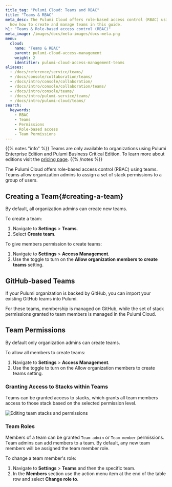 ```yaml
---
title_tag: "Pulumi Cloud: Teams and RBAC"
title: "Teams & RBAC"
meta_desc: The Pulumi Cloud offers role-based access control (RBAC) using teams. Learn
  how how to create and manage teams in this guide.
h1: "Teams & Role-based access control (RBAC)"
meta_image: /images/docs/meta-images/docs-meta.png
menu:
  cloud:
    name: "Teams & RBAC"
    parent: pulumi-cloud-access-management
    weight: 2
    identifier: pulumi-cloud-access-management-teams
aliases:
  - /docs/reference/service/teams/
  - /docs/console/collaboration/teams/
  - /docs/intro/console/collaboration/
  - /docs/intro/console/collaboration/teams/
  - /docs/intro/console/teams/
  - /docs/intro/pulumi-service/teams/
  - /docs/intro/pulumi-cloud/teams/
search:
  keywords:
    - RBAC
    - Teams
    - Permissions
    - Role-based access
    - Team Permissions
---
```


{{% notes "info" %}}
Teams are only available to organizations using Pulumi Enterprise Edition and Pulumi Business Critical Edition.
To learn more about editions visit the [pricing page](/pricing/).
{{% /notes %}}

The Pulumi Cloud offers role-based access control (RBAC) using teams. Teams allow organization admins to assign a set of stack permissions to a group of users.

## Creating a Team{#creating-a-team}

By default, all organization admins can create new teams.

To create a team:

1. Navigate to **Settings** > **Teams**.
1. Select **Create team**.

To give members permission to create teams:

1. Navigate to **Settings** > **Access Management**.
1. Use the toggle to turn on the **Allow organization members to create teams** setting.

## GitHub-based Teams

If your Pulumi organization is backed by GitHub, you can import your existing
GitHub teams into Pulumi.

For these teams, membership is managed on GitHub, while the set of stack
permissions granted to team members is managed in the Pulumi Cloud.

## Team Permissions

By default only organization admins can create teams.

To allow all members to create teams:

1. Navigate to **Settings** > **Access Management**.
1. Use the toggle to turn on the Allow organization members to create teams setting.

### Granting Access to Stacks within Teams

Teams can be granted access to stacks, which grants all team members access to those stack based on the selected permission level.

![Editing team stacks and permissions](/images/docs/reference/service/editing-stack-permissions.png)

### Team Roles

Members of a team can be granted `Team admin` or `Team member` permissions. Team admins can add members to a
team. By default, any new team members will be assigned the team member role.

To change a team member's role:

1. Navigate to **Settings** > **Teams** and then the specific team.
1. In the **Members** section use the action menu item at the end of the table row and select **Change role to**.

